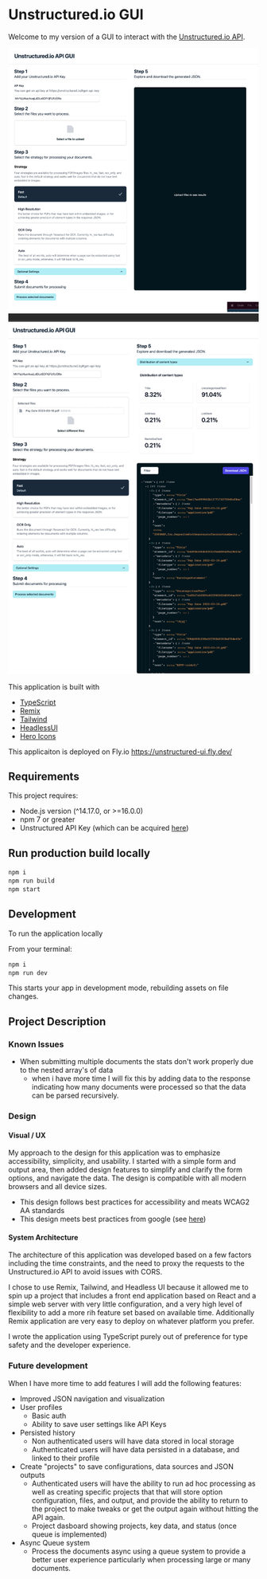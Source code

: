 # Unstructured.io GUI
Welcome to my version of a GUI to interact with the [Unstructured.io API](https://unstructured-io.github.io/unstructured/api.html).

![Screenshot - empty](./screenshots/empty.png)
![Screenshot - with data](./screenshots/populated.png)

This application is built with

- [TypeScript](https://www.typescriptlang.org/docs/)
- [Remix](https://remix.run/docs)
- [Tailwind](https://tailwindcss.com/docs)
- [HeadlessUI](https://headlessui.com/react)
- [Hero Icons](https://heroicons.dev/)

This applicaiton is deployed on Fly.io https://unstructured-ui.fly.dev/

## Requirements
This project requires:
- Node.js version (^14.17.0, or >=16.0.0)
- npm 7 or greater
- Unstructured API Key (which can be acquired [here](https://unstructured.io/#get-api-key))


## Run production build locally

```sh
npm i
npm run build
npm start
```

## Development
To run the application locally 

From your terminal:

```sh
npm i
npm run dev
```

This starts your app in development mode, rebuilding assets on file changes.

## Project Description

### Known Issues
- When submitting multiple documents the stats don't work properly due to the nested array's of data
    - when i have more time I will fix this by adding data to the response indicating how many documents were processed so that the data can be parsed recursively.
### Design
#### Visual / UX
My approach to the design for this application was to emphasize accessibility, simplicity, and usability. I started with a simple form and output area, then added design features to simplify and clarify the form options, and navigate the data. The design is compatible with all modern browsers and all device sizes.

- This design follows best practices for accessibility and meats WCAG2 AA standards
- This design meets best practices from google (see [here](https://pagespeed.web.dev/analysis/https-unstructured-ui-fly-dev/si8rsje9e4?form_factor=mobile))

#### System Architecture
The architecture of this application was developed based on a few factors including the time constraints, and the need to proxy the requests to the Unstructured.io API to avoid issues with CORS. 

I chose to use Remix, Tailwind, and Headless UI because it allowed me to spin up a project that includes a front end application based on React and a simple web server with very little configuration, and a very high level of flexibility to add a more rih feature set based on available time. Additionally Remix application are very easy to deploy on whatever platform you prefer.

I wrote the application using TypeScript purely out of preference for type safety and the developer experience. 

### Future development
When I have more time to add features I will add the following features:
- Improved JSON navigation and visualization
- User profiles
    - Basic auth
    - Ability to save user settings like API Keys
- Persisted history
    - Non authenticated users will have data stored in local storage
    - Authenticated users will have data persisted in a database, and linked to their profile
- Create "projects" to save configurations, data sources and JSON outputs
    - Authenticated users will have the ability to run ad hoc processing as well as creating specific projects that that will store option configuration, files, and output, and provide the ability to return to the project to make tweaks or get the output again without hitting the API again. 
    - Project dasboard showing projects, key data, and status (once queue is implemented)
- Async Queue system
    - Process the documents async using a queue system to provide a better user experience particularly when processing large or many documents.

